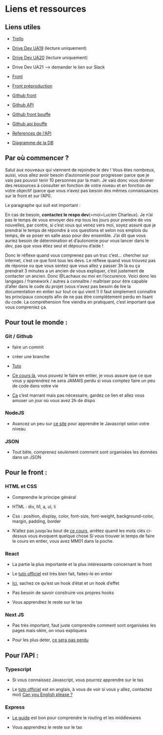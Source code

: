 # Liens et ressources

## Liens utiles

- [Trello](https://trello.com/invite/b/Vtw8jBAM/71849f8f4335e8d152fbd3fda3ebea6e/dev)

- [Drive Dev UA19](https://drive.google.com/drive/folders/1mAACBEc7nzpRaHnrV2JAnOd6xQv0450x?usp=sharing) (lecture uniquement)

- [Drive Dev UA20](https://drive.google.com/drive/folders/1Htm-rXwDeEUZRa3dFO1fR3KzfMskGhkR?usp=sharing) (lecture uniquement)

- Drive Dev UA21 --> demander le lien sur Slack

- [Front](https://arena.utt.fr/)

- [Front préproduction](https://arena.dev.uttnetgroup.fr/)

- [Github front](https://github.com/ungdev/UA-front)

- [Github API](https://github.com/ungdev/UA-api)

- [Github front bouffe](https://github.com/ungdev/UA-bouffe-front)

- [Github api bouffe](https://github.com/ungdev/UA-bouffe-api)

- [References de l'API](https://arena.dev.uttnetgroup.fr/api/docs/)

- [Diagramme de la DB](https://dbdiagram.io/d/5e7888844495b02c3b88a0b4)

## Par où commencer ?

Salut aux nouveaux qui viennent de rejoindre le dev !
Vous êtes nombreux, aussi, vous allez avoir besoin d’autonomie pour progresser parce que je vais pas pouvoir tenir 10 personnes par la main. Je vais donc vous donner des ressources à consulter en fonction de votre niveau et en fonction de votre objectif (parce que vous n’avez pas besoin des mêmes connaissances sur le front et sur l’API).

Le paragraphe qui suit est important :

En cas de besoin, **contactez le respo dev**(=moi=Lucien Charleux). Je n’ai pas le temps de vous envoyer des mp tous les jours pour prendre de vos nouvelles, par contre, si c’est vous qui venez vers moi, soyez assuré que je prendrai le temps de répondre à vos questions et selon nos emplois du temps, de se poser en salle asso pour dev ensemble. J’ai dit que vous auriez besoin de détermination et d’autonomie pour vous lancer dans le dev, pas que vous étiez seul et dépourvu d’aide !

Donc le réflexe quand vous comprenez pas un truc c’est... chercher sur internet, c’est ce que font tous les devs. Le réflexe quand vous trouvez pas de réponse ou que vous sentez que vous allez y passer 3h là ou ça prendrait 3 minutes a un ancien de vous expliquer, c’est justement de contacter un ancien. Donc @Lachaux ou moi en l’occurence.
Voici donc les langages / framework / autres à connaître / maîtriser pour être capable d’aller dans le code du projet (vous n’avez pas besoin de lire la documentation en entier sur tout ce qui vient !) Il faut simplement connaître les principaux concepts afin de ne pas être complètement perdu en lisant du code. La compréhension fine viendra en pratiquant, c’est important que vous compreniez ça.

## Pour tout le monde :

### Git / Github

- faire un commit

- créer une branche

- [Tuto](https://openclassrooms.com/fr/courses/2342361-gerez-votre-code-avec-git-et-github)

- [Ce cours là](https://openclassrooms.com/fr/courses/2342361-gerez-votre-code-avec-git-et-github), vous pouvez le faire en entier, je vous assure que ce que vous y apprendrez ne sera JAMAIS perdu si vous comptez faire un peu de code dans votre vie

- [Ca](https://learngitbranching.js.org/?locale=fr_FR) c’est marrant mais pas nécessaire, gardez ce lien et allez vous amuser un jour où vous avez 2h de dispo

### NodeJS

- Avancez un peu sur [ce site](https://developer.mozilla.org/fr/docs/Web/JavaScript) pour apprendre le Javascript selon votre niveau

### JSON

- Tout bête, comprenez seulement comment sont organisées les données dans un JSON

## Pour le front :

### HTML et CSS

- Comprendre le principe général

- HTML : div, h1, a, ul, li

- Css : position, display, color, font-size, font-weight, background-color, margin, padding, border

- N’allez pas jusqu’au bout de [ce cours](https://openclassrooms.com/fr/courses/1603881-apprenez-a-creer-votre-site-web-avec-html5-et-css3), arrêtez quand les mots clés ci-dessus vous évoquent quelque chose
  Si vous trouver le temps de faire le cours en entier, vous avez MM01 dans la poche.

### React

- La partie la plus importante et la plus intéressante concernant le front

- Le [tuto officiel](https://fr.reactjs.org/tutorial/tutorial.html) est très bien fait, faites-le en entier

- [Ici](https://fr.reactjs.org/docs/hooks-intro.html), sachez ce qu’est un hook d’état et un hook d’effet

- Pas besoin de savoir construire vos propres hooks

- Vous apprendrez le reste sur le tas

### Next JS

- Pas très important, faut juste comprendre comment sont organisées les pages mais oklm, on vous expliquera

- Pour les plus deter, [ce sera pas perdu](https://nextjs.org/learn/basics/create-nextjs-app?utm_source=next-site&utm_medium=homepage-cta&utm_campaign=next-website)

## Pour l’API :

### Typescript

- Si vous connaissez Javascript, vous pourrez apprendre sur le tas

- Le [tuto officiel](https://www.typescriptlang.org/docs/handbook/intro.html) est en anglais, à vous de voir si vous y allez, contactez moi) [Can you English please ?](https://www.youtube.com/watch?v=ASdGtWSK6EU)

### Express

- [Le guide](http://expressjs.com/fr/guide/routing.html) est bon pour comprendre le routing et les middlewares

- Vous apprendrez le reste sur le tas
